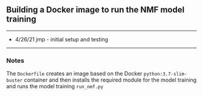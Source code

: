 ## Building a Docker image to run the NMF model training

-----
* 4/26/21 jmp - initial setup and testing

-----
### Notes

The `Dockerfile` creates an image based on the Docker `python:3.7-slim-buster` container and then installs the required module for the model training and runs the model training
`run_nmf.py`
